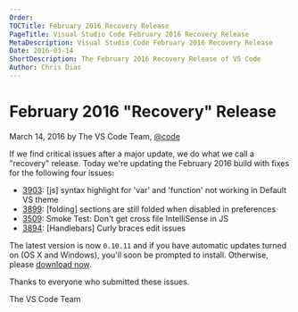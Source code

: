 ```yaml
---
Order:
TOCTitle: February 2016 Recovery Release
PageTitle: Visual Studio Code February 2016 Recovery Release
MetaDescription: Visual Studio Code February 2016 Recovery Release
Date: 2016-03-14
ShortDescription: The February 2016 Recovery Release of VS Code
Author: Chris Dias
---
```


# February 2016 "Recovery" Release

March 14, 2016 by The VS Code Team, [@code](https://twitter.com/code)

If we find critical issues after a major update, we do what we call a "recovery" release. Today we're updating the February 2016 build with fixes for the following four issues:

- [3903](https://github.com/Microsoft/vscode/issues/3903): [js] syntax highlight for 'var' and 'function' not working in Default VS theme
- [3899](https://github.com/Microsoft/vscode/issues/3899): [folding] sections are still folded when disabled in preferences
- [3509](https://github.com/Microsoft/vscode/issues/3509): Smoke Test: Don't get cross file IntelliSense in JS
- [3894](https://github.com/Microsoft/vscode/issues/3894): [Handlebars] Curly braces edit issues

The latest version is now `0.10.11` and if you have automatic updates turned on (OS X and Windows), you'll soon be prompted to install. Otherwise, please [download now](https://code.visualstudio.com).

Thanks to everyone who submitted these issues.

The VS Code Team

